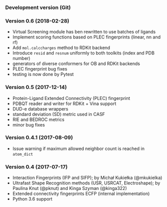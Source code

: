 ### Development version (Git)


### Version 0.6 (2018-02-28)
* Virtual Screening module has ben rewritten to use batches of ligands
* Implement scoring functions based on PLEC fingerprints (linear, nn and rf)
* Add `mol.calccharges` method to RDKit backend
* Introduce `resid` and `resnum` uniformly to both toolkits (index and PDB number)
* generators of diverse conformers for OB and RDKit backends
* PLEC fingerprint bug fixes
* testing is now done by Pytest


### Version 0.5 (2017-12-14)
* Protein-Ligand Extended Connectivity (PLEC) fingerprint
* PDBQT reader and writer for RDKit + Vina support
* DUD-e database wrappers
* standard deviation (SD) metric used in CASF
* RIE and BEDROC metrics
* minor bug fixes


### Version 0.4.1 (2017-08-09)
* Issue warning if maximum allowed neighbor count is reached in `atom_dict`


### Version 0.4 (2017-07-17)
* Interaction Fingerprints (IFP and SIFP);
    by Michał Kukiełka (@mkukielka)
* Ultrafast Shape Recognition methods (USR, USRCAT, Electroshape);
    by Paulina Knut (@pknut) and Kinga Szyman (@kinga322)
* Extended connectivity fingerprints ECFP (internal implementation)
* Python 3.6 support
